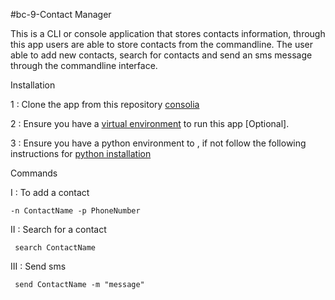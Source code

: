 #bc-9-Contact Manager

This is a CLI or console application that stores contacts information, through this app users are able to store contacts from the commandline. The user able to add new contacts, search for contacts and send an sms message through the commandline interface.

Installation

1 : Clone the app from this repository <a href="https://github.com/syntaxSizer/bc-9-contact-manager"/>consolia</a>

2 : Ensure you have a <a href="https://virtualenv.pypa.io/en/stable/">virtual environment</a> to run this app [Optional].

3 : Ensure you have a python environment to , if not follow the following instructions for  <a href="https://www.python.org/">python installation</a>

Commands

 I : To add a contact
 ```
 -n ContactName -p PhoneNumber
 ```
II : Search for a contact
```
 search ContactName
 ```
III : Send sms
```
 send ContactName -m "message"
 ```

